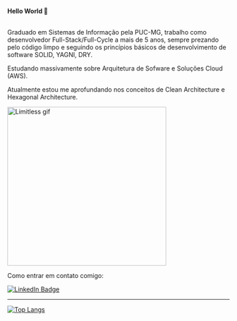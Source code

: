 <div id="header">
  <strong>Hello World 👋</strong>
</div>

</br>

Graduado em Sistemas de Informação pela PUC-MG, trabalho como desenvolvedor Full-Stack/Full-Cycle a mais de 5 anos, sempre prezando pelo código limpo e seguindo os princípios básicos de desenvolvimento de software SOLID, YAGNI, DRY.

Estudando massivamente sobre Arquitetura de Sofware e Soluções Cloud (AWS).

Atualmente estou me aprofundando nos conceitos de Clean Architecture e Hexagonal Architecture.

<div> 
    <img src="https://thumbs.gfycat.com/GratefulAthleticGalapagostortoise-max-1mb.gif" width="360" alt="Limitless gif"/>
    </br>
    
  Como entrar em contato comigo:

  <a href="https://www.linkedin.com/in/antonioribdev/">
    <img src="https://img.shields.io/badge/LinkedIn-blue?style=for-the-badge&logo=linkedin&logoColor=white" alt="LinkedIn Badge"/>
  </a>
</div>

<hr>

[![Top Langs](https://github-readme-stats.vercel.app/api/top-langs/?username=AntonioRDev&layout=compact&theme=vision-friendly-dark)](https://github.com/AntonioRDev/github-readme-stats)

